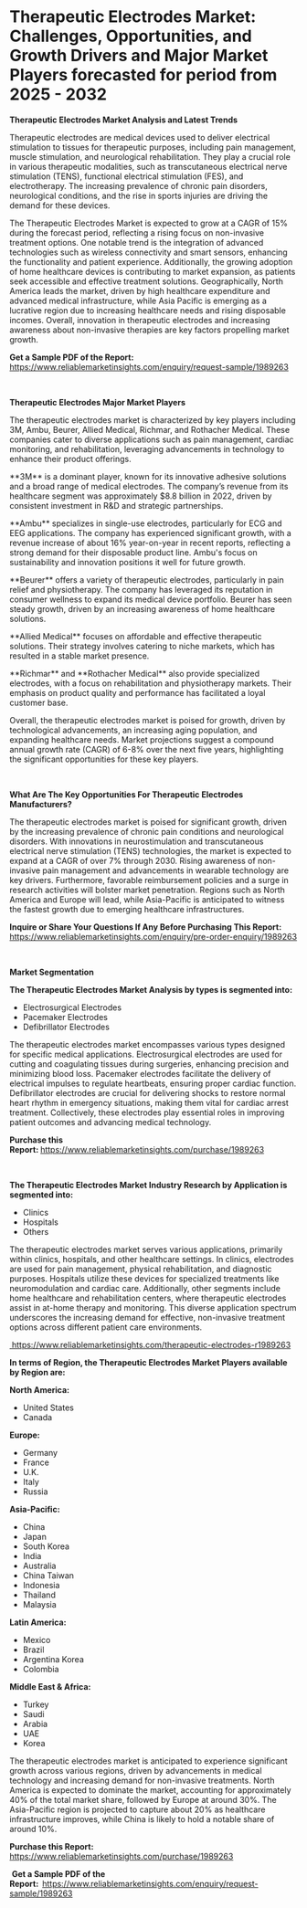 <p><h1>Therapeutic Electrodes Market: Challenges, Opportunities, and Growth Drivers and Major Market Players forecasted for period from 2025 - 2032</h1></p><p><strong>Therapeutic Electrodes Market Analysis and Latest Trends</strong></p>
<p><p>Therapeutic electrodes are medical devices used to deliver electrical stimulation to tissues for therapeutic purposes, including pain management, muscle stimulation, and neurological rehabilitation. They play a crucial role in various therapeutic modalities, such as transcutaneous electrical nerve stimulation (TENS), functional electrical stimulation (FES), and electrotherapy. The increasing prevalence of chronic pain disorders, neurological conditions, and the rise in sports injuries are driving the demand for these devices.</p><p>The Therapeutic Electrodes Market is expected to grow at a CAGR of 15% during the forecast period, reflecting a rising focus on non-invasive treatment options. One notable trend is the integration of advanced technologies such as wireless connectivity and smart sensors, enhancing the functionality and patient experience. Additionally, the growing adoption of home healthcare devices is contributing to market expansion, as patients seek accessible and effective treatment solutions. Geographically, North America leads the market, driven by high healthcare expenditure and advanced medical infrastructure, while Asia Pacific is emerging as a lucrative region due to increasing healthcare needs and rising disposable incomes. Overall, innovation in therapeutic electrodes and increasing awareness about non-invasive therapies are key factors propelling market growth.</p></p>
<p><strong>Get a Sample PDF of the Report:&nbsp;</strong> <a href="https://www.reliablemarketinsights.com/enquiry/request-sample/1989263?utm_campaign=2643&utm_medium=2&utm_source=Github&utm_content=ia&utm_term=16042025&utm_id=therapeutic-electrodes">https://www.reliablemarketinsights.com/enquiry/request-sample/1989263</a></p>
<p>&nbsp;</p>
<p><strong>Therapeutic Electrodes Major Market Players</strong></p>
<p><p>The therapeutic electrodes market is characterized by key players including 3M, Ambu, Beurer, Allied Medical, Richmar, and Rothacher Medical. These companies cater to diverse applications such as pain management, cardiac monitoring, and rehabilitation, leveraging advancements in technology to enhance their product offerings.</p><p>**3M** is a dominant player, known for its innovative adhesive solutions and a broad range of medical electrodes. The company’s revenue from its healthcare segment was approximately $8.8 billion in 2022, driven by consistent investment in R&D and strategic partnerships.</p><p>**Ambu** specializes in single-use electrodes, particularly for ECG and EEG applications. The company has experienced significant growth, with a revenue increase of about 16% year-on-year in recent reports, reflecting a strong demand for their disposable product line. Ambu's focus on sustainability and innovation positions it well for future growth.</p><p>**Beurer** offers a variety of therapeutic electrodes, particularly in pain relief and physiotherapy. The company has leveraged its reputation in consumer wellness to expand its medical device portfolio. Beurer has seen steady growth, driven by an increasing awareness of home healthcare solutions. </p><p>**Allied Medical** focuses on affordable and effective therapeutic solutions. Their strategy involves catering to niche markets, which has resulted in a stable market presence. </p><p>**Richmar** and **Rothacher Medical** also provide specialized electrodes, with a focus on rehabilitation and physiotherapy markets. Their emphasis on product quality and performance has facilitated a loyal customer base.</p><p>Overall, the therapeutic electrodes market is poised for growth, driven by technological advancements, an increasing aging population, and expanding healthcare needs. Market projections suggest a compound annual growth rate (CAGR) of 6-8% over the next five years, highlighting the significant opportunities for these key players.</p></p>
<p>&nbsp;</p>
<p><strong>What Are The Key Opportunities For Therapeutic Electrodes Manufacturers?</strong></p>
<p><p>The therapeutic electrodes market is poised for significant growth, driven by the increasing prevalence of chronic pain conditions and neurological disorders. With innovations in neurostimulation and transcutaneous electrical nerve stimulation (TENS) technologies, the market is expected to expand at a CAGR of over 7% through 2030. Rising awareness of non-invasive pain management and advancements in wearable technology are key drivers. Furthermore, favorable reimbursement policies and a surge in research activities will bolster market penetration. Regions such as North America and Europe will lead, while Asia-Pacific is anticipated to witness the fastest growth due to emerging healthcare infrastructures.</p></p>
<p><strong>Inquire or Share Your Questions If Any Before Purchasing This Report:</strong> <a href="https://www.reliablemarketinsights.com/enquiry/pre-order-enquiry/1989263?utm_campaign=2643&utm_medium=2&utm_source=Github&utm_content=ia&utm_term=16042025&utm_id=therapeutic-electrodes">https://www.reliablemarketinsights.com/enquiry/pre-order-enquiry/1989263</a></p>
<p>&nbsp;</p>
<p><strong>Market Segmentation</strong></p>
<p><strong>The Therapeutic Electrodes Market Analysis by types is segmented into:</strong></p>
<p><ul><li>Electrosurgical Electrodes</li><li>Pacemaker Electrodes</li><li>Defibrillator Electrodes</li></ul></p>
<p><p>The therapeutic electrodes market encompasses various types designed for specific medical applications. Electrosurgical electrodes are used for cutting and coagulating tissues during surgeries, enhancing precision and minimizing blood loss. Pacemaker electrodes facilitate the delivery of electrical impulses to regulate heartbeats, ensuring proper cardiac function. Defibrillator electrodes are crucial for delivering shocks to restore normal heart rhythm in emergency situations, making them vital for cardiac arrest treatment. Collectively, these electrodes play essential roles in improving patient outcomes and advancing medical technology.</p></p>
<p><strong>Purchase this Report:&nbsp;</strong><a href="https://www.reliablemarketinsights.com/purchase/1989263?utm_campaign=2643&utm_medium=2&utm_source=Github&utm_content=ia&utm_term=16042025&utm_id=therapeutic-electrodes">https://www.reliablemarketinsights.com/purchase/1989263</a></p>
<p>&nbsp;</p>
<p><strong>The Therapeutic Electrodes Market Industry Research by Application is segmented into:</strong></p>
<p><ul><li>Clinics</li><li>Hospitals</li><li>Others</li></ul></p>
<p><p>The therapeutic electrodes market serves various applications, primarily within clinics, hospitals, and other healthcare settings. In clinics, electrodes are used for pain management, physical rehabilitation, and diagnostic purposes. Hospitals utilize these devices for specialized treatments like neuromodulation and cardiac care. Additionally, other segments include home healthcare and rehabilitation centers, where therapeutic electrodes assist in at-home therapy and monitoring. This diverse application spectrum underscores the increasing demand for effective, non-invasive treatment options across different patient care environments.</p></p>
<p><a href="https://www.reliablemarketinsights.com/therapeutic-electrodes-r1989263?utm_campaign=2643&utm_medium=2&utm_source=Github&utm_content=ia&utm_term=16042025&utm_id=therapeutic-electrodes">&nbsp;https://www.reliablemarketinsights.com/therapeutic-electrodes-r1989263</a></p>
<p><strong>In terms of Region, the Therapeutic Electrodes Market Players available by Region are:</strong></p>
<p>
    <p> <strong> North America: </strong>
        <ul>
            <li>United States</li>
            <li>Canada</li>
        </ul>
        </p> 
    <p> <strong> Europe: </strong>
        <ul>
            <li>Germany</li>
            <li>France</li>
            <li>U.K.</li>
            <li>Italy</li>
            <li>Russia</li>
        </ul>
        </p> 
    <p> <strong> Asia-Pacific: </strong>
        <ul>
            <li>China</li>
            <li>Japan</li>
            <li>South Korea</li>
            <li>India</li>
            <li>Australia</li>
            <li>China Taiwan</li>
            <li>Indonesia</li>
            <li>Thailand</li>
            <li>Malaysia</li>
        </ul>
        </p> 
    <p> <strong> Latin America: </strong>
        <ul>
            <li>Mexico</li>
            <li>Brazil</li>
            <li>Argentina Korea</li>
            <li>Colombia</li>
        </ul>
        </p> 
    <p> <strong> Middle East & Africa: </strong>
        <ul>
            <li>Turkey</li>
            <li>Saudi</li>
            <li>Arabia</li>
            <li>UAE</li>
            <li>Korea</li>
        </ul>
    </p>
    </p>
<p><p>The therapeutic electrodes market is anticipated to experience significant growth across various regions, driven by advancements in medical technology and increasing demand for non-invasive treatments. North America is expected to dominate the market, accounting for approximately 40% of the total market share, followed by Europe at around 30%. The Asia-Pacific region is projected to capture about 20% as healthcare infrastructure improves, while China is likely to hold a notable share of around 10%.</p></p>
<p><strong>Purchase this Report: </strong><a href="https://www.reliablemarketinsights.com/purchase/1989263?utm_campaign=2643&utm_medium=2&utm_source=Github&utm_content=ia&utm_term=16042025&utm_id=therapeutic-electrodes">https://www.reliablemarketinsights.com/purchase/1989263</a></p>
<p>&nbsp;<strong>Get a Sample PDF of the Report:&nbsp;&nbsp;</strong><a href="https://www.reliablemarketinsights.com/enquiry/request-sample/1989263?utm_campaign=2643&utm_medium=2&utm_source=Github&utm_content=ia&utm_term=16042025&utm_id=therapeutic-electrodes">https://www.reliablemarketinsights.com/enquiry/request-sample/1989263</a></p>
<p><strong></strong></p>
<p><p></p><p></p><p></p></p>